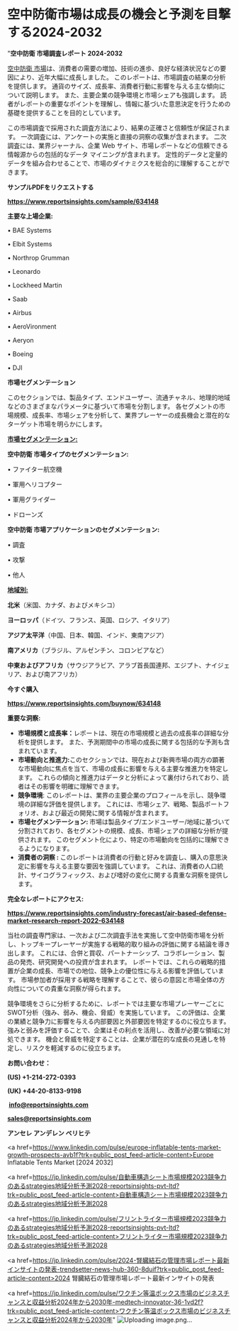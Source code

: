 # 空中防衛市場は成長の機会と予測を目撃する2024-2032

"<strong>空中防衛 市場調査レポート 2024-2032</strong>

<a href=https://www.reportsinsights.com/sample/634148>空中防衛 市場</a>は、消費者の需要の増加、技術の進歩、良好な経済状況などの要因により、近年大幅に成長しました。 このレポートは、市場調査の結果の分析を提供します。 通貨のサイズ、成長率、消費者行動に影響を与える主な傾向について説明します。 また、主要企業の競争環境と市場シェアも強調します。 読者がレポートの重要なポイントを理解し、情報に基づいた意思決定を行うための基礎を提供することを目的としています。

この市場調査で採用された調査方法により、結果の正確さと信頼性が保証されます。 一次調査には、アンケートの実施と直接の洞察の収集が含まれます。 二次調査には、業界ジャーナル、企業 Web サイト、市場レポートなどの信頼できる情報源からの包括的なデータ マイニングが含まれます。 定性的データと定量的データを組み合わせることで、市場のダイナミクスを総合的に理解することができます。

<strong><b>サンプルPDFをリクエストする</b></strong>

<a href=https://www.reportsinsights.com/sample/634148><strong><u>https://www.reportsinsights.com/sample/634148</u></strong></a>

<strong>主要な上場企業:</strong>

• BAE Systems

• Elbit Systems

• Northrop Grumman

• Leonardo

• Lockheed Martin

• Saab

• Airbus

• AeroVironment

• Aeryon

• Boeing

• DJI

<strong>市場セグメンテーション</strong>

このセクションでは、製品タイプ、エンドユーザー、流通チャネル、地理的地域などのさまざまなパラメータに基づいて市場を分割します。 各セグメントの市場規模、成長率、市場シェアを分析して、業界プレーヤーの成長機会と潜在的なターゲット市場を明らかにします。

<strong><u>市場セグメンテーション</u></strong><strong><u>:</u></strong>

<strong>空中防衛 市場タイプのセグメンテーション:</strong>

• ファイター航空機

• 軍用ヘリコプター

• 軍用グライダー

• ドローンズ

<strong>空中防衛 市場アプリケーションのセグメンテーション:</strong>

• 調査

• 攻撃

• 他人

<strong><u>地域別</u></strong><strong><u>:</u></strong>

<strong>北米</strong>（米国、カナダ、およびメキシコ）

<strong>ヨーロッパ</strong>（ドイツ、フランス、英国、ロシア、イタリア）

<strong>アジア太平洋</strong>（中国、日本、韓国、インド、東南アジア）

<strong>南アメリカ</strong>（ブラジル、アルゼンチン、コロンビアなど）

<strong>中東およびアフリカ</strong>（サウジアラビア、アラブ首長国連邦、エジプト、ナイジェリア、および南アフリカ）

<strong>今すぐ購入</strong>

<a href=https://www.reportsinsights.com/buynow/634148><strong><u>https://www.reportsinsights.com/buynow/634148</u></strong></a>

<strong>重要な洞察:</strong>
<ul>
  <li><strong>市場規模と成長率：</strong>レポートは、現在の市場規模と過去の成長率の詳細な分析を提供します。 また、予測期間中の市場の成長に関する包括的な予測も含まれています。</li>
  <li><strong>市場動向と推進力:</strong>このセクションでは、現在および新興市場の両方の顕著な市場動向に焦点を当て、市場の成長に影響を与える主要な推進力を特定します。 これらの傾向と推進力はデータと分析によって裏付けられており、読者はその影響を明確に理解できます。</li>
  <li><strong>競争環境</strong>: このレポートは、業界の主要企業のプロフィールを示し、競争環境の詳細な評価を提供します。 これには、市場シェア、戦略、製品ポートフォリオ、および最近の開発に関する情報が含まれます。</li>
  <li><strong>市場セグメンテーション: </strong>市場は製品タイプ/エンドユーザー/地域に基づいて分割されており、各セグメントの規模、成長、市場シェアの詳細な分析が提供されます。 このセグメント化により、特定の市場動向を包括的に理解できるようになります。</li>
  <li><strong>消費者の洞察 : </strong>このレポートは消費者の行動と好みを調査し、購入の意思決定に影響を与える主要な要因を強調しています。 これは、消費者の人口統計、サイコグラフィックス、および嗜好の変化に関する貴重な洞察を提供します。</li>
</ul>
<strong>完全なレポートにアクセス:</strong>

<a href=https://www.reportsinsights.com/industry-forecast/air-based-defense-market-research-report-2022-634148><strong><u><b>https://www.reportsinsights.com/industry-forecast/air-based-defense-market-research-report-2022-634148</b></u></strong></a>

当社の調査専門家は、一次および二次調査手法を実施して空中防衛市場を分析し、トップキープレーヤーが実施する戦略的取り組みの評価に関する結論を導き出します。 これには、合併と買収、パートナーシップ、コラボレーション、製品の発売、研究開発への投資が含まれます。 レポートでは、これらの戦略的措置が企業の成長、市場での地位、競争上の優位性に与える影響を評価しています。 市場参加者が採用する戦略を理解することで、彼らの意図と市場全体の方向性についての貴重な洞察が得られます。

競争環境をさらに分析するために、レポートでは主要な市場プレーヤーごとにSWOT分析（強み、弱み、機会、脅威）を実施しています。 この評価は、企業の業績と競争力に影響を与える内部要因と外部要因を特定するのに役立ちます。 強みと弱みを評価することで、企業はその利点を活用し、改善が必要な領域に対処できます。 機会と脅威を特定することは、企業が潜在的な成長の見通しを特定し、リスクを軽減するのに役立ちます。

<strong>お問い合わせ：</strong>

<strong>(US) +1-214-272-0393</strong>

<strong>(UK) +44-20-8133-9198</strong>

<strong> </strong><a href=info@reportsinsights.com><strong><u>info@reportsinsights.com</u></strong></a>

<a href=sales@reportsinsights.com><strong><u>sales@reportsinsights.com</u></strong></a>

<strong>アンセレ アンデレン ベリヒテ</strong>

<a href=https://www.linkedin.com/pulse/europe-inflatable-tents-market-growth-prospects-avb1f?trk=public_post_feed-article-content>Europe Inflatable Tents Market [2024 2032]</a>

<a href=https://jp.linkedin.com/pulse/自動車構造シート市場規模2023競争力のあるstrategies地域分析予測2028-reportsinsights-pvt-ltd?trk=public_post_feed-article-content>自動車構造シート市場規模2023競争力のあるstrategies地域分析予測2028</a>

<a href=https://jp.linkedin.com/pulse/フリントライター市場規模2023競争力のあるstrategies地域分析予測2028-reportsinsights-pvt-ltd?trk=public_post_feed-article-content>フリントライター市場規模2023競争力のあるstrategies地域分析予測2028</a>

<a href=https://jp.linkedin.com/pulse/2024-腎臓結石の管理市場レポート最新インサイトの発表-trendsetter-news-hub-360-8duif?trk=public_post_feed-article-content>2024 腎臓結石の管理市場レポート最新インサイトの発表</a>

<a href=https://jp.linkedin.com/pulse/ワクチン等温ボックス市場のビジネスチャンスと収益分析2024年から2030年-medtech-innovator-36-1vd2f?trk=public_post_feed-article-content>ワクチン等温ボックス市場のビジネスチャンスと収益分析2024年から2030年</a>"
![Uploading image.png…]()
